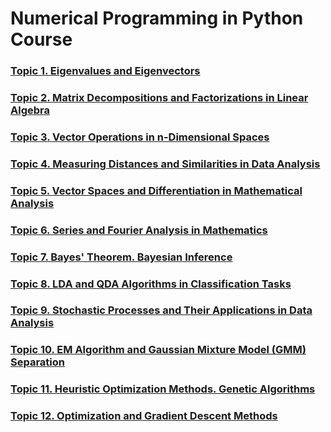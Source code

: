 # Numerical Programming in Python Course

### [Topic 1. Eigenvalues and Eigenvectors](./md/task_01.md)

### [Topic 2. Matrix Decompositions and Factorizations in Linear Algebra](./md/task_02.md)

### [Topic 3. Vector Operations in n-Dimensional Spaces](./md/task_03.md)

### [Topic 4. Measuring Distances and Similarities in Data Analysis](./md/task_04.md)

### [Topic 5. Vector Spaces and Differentiation in Mathematical Analysis](./md/task_05.md)

### [Topic 6. Series and Fourier Analysis in Mathematics](./md/task_06.md)

### [Topic 7. Bayes' Theorem. Bayesian Inference](./md/task_07.md)

### [Topic 8. LDA and QDA Algorithms in Classification Tasks](./md/task_08.md)

### [Topic 9. Stochastic Processes and Their Applications in Data Analysis](./md/task_09.md)

### [Topic 10. EM Algorithm and Gaussian Mixture Model (GMM) Separation](./md/task_10.md)

### [Topic 11. Heuristic Optimization Methods. Genetic Algorithms](./md/task_11.md)

### [Topic 12. Optimization and Gradient Descent Methods](./md/task_12.md)